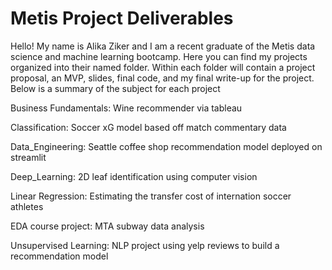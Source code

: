 # Metis Project Deliverables
Hello! My name is Alika Ziker and I am a recent graduate of the Metis data science and machine learning bootcamp.
Here you can find my projects organized into their named folder.  Within each folder will contain a project proposal, an MVP, slides, final code, and my final write-up for the project. Below is a summary of the subject for each project

Business Fundamentals: Wine recommender via tableau

Classification: Soccer xG model based off match commentary data

Data_Engineering: Seattle coffee shop recommendation model deployed on streamlit

Deep_Learning: 2D leaf identification using computer vision

Linear Regression: Estimating the transfer cost of internation soccer athletes

EDA course project: MTA subway data analysis

Unsupervised Learning: NLP project using yelp reviews to build a recommendation model
